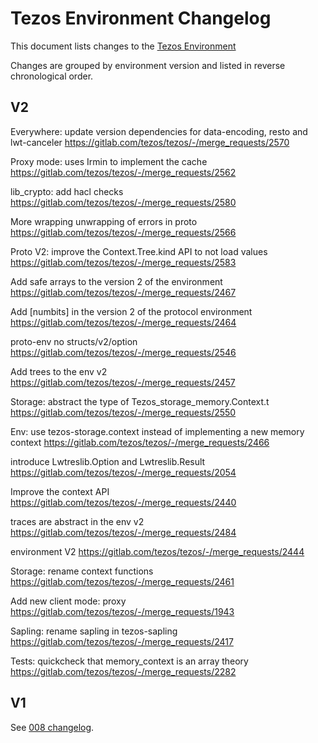 # Tezos Environment Changelog

This document lists changes to the [Tezos Environment](https://tezos.gitlab.io/shell/the_big_picture.html#the-economic-protocol-environment-and-compiler)

Changes are grouped by environment version and listed in reverse chronological order.

## V2

Everywhere: update version dependencies for data-encoding, resto and lwt-canceler
https://gitlab.com/tezos/tezos/-/merge_requests/2570

Proxy mode: uses Irmin to implement the cache
https://gitlab.com/tezos/tezos/-/merge_requests/2562

lib_crypto: add hacl checks
https://gitlab.com/tezos/tezos/-/merge_requests/2580

More wrapping unwrapping of errors in proto
https://gitlab.com/tezos/tezos/-/merge_requests/2566

Proto V2: improve the Context.Tree.kind API to not load values
https://gitlab.com/tezos/tezos/-/merge_requests/2583

Add safe arrays to the version 2 of the environment
https://gitlab.com/tezos/tezos/-/merge_requests/2467

Add [numbits] in the version 2 of the protocol environment
https://gitlab.com/tezos/tezos/-/merge_requests/2464

proto-env no structs/v2/option
https://gitlab.com/tezos/tezos/-/merge_requests/2546

Add trees to the env v2
https://gitlab.com/tezos/tezos/-/merge_requests/2457

Storage: abstract the type of Tezos_storage_memory.Context.t
https://gitlab.com/tezos/tezos/-/merge_requests/2550

Env: use tezos-storage.context instead of implementing a new memory context
https://gitlab.com/tezos/tezos/-/merge_requests/2466

introduce Lwtreslib.Option and Lwtreslib.Result
https://gitlab.com/tezos/tezos/-/merge_requests/2054

Improve the context API
https://gitlab.com/tezos/tezos/-/merge_requests/2440

traces are abstract in the env v2
https://gitlab.com/tezos/tezos/-/merge_requests/2484

environment V2
https://gitlab.com/tezos/tezos/-/merge_requests/2444

Storage: rename context functions
https://gitlab.com/tezos/tezos/-/merge_requests/2461

Add new client mode: proxy
https://gitlab.com/tezos/tezos/-/merge_requests/1943

Sapling: rename sapling in tezos-sapling
https://gitlab.com/tezos/tezos/-/merge_requests/2417

Tests: quickcheck that memory_context is an array theory
https://gitlab.com/tezos/tezos/-/merge_requests/2282

## V1

See [008 changelog](https://tezos.gitlab.io/protocols/008_edo.html#environment-v1).
